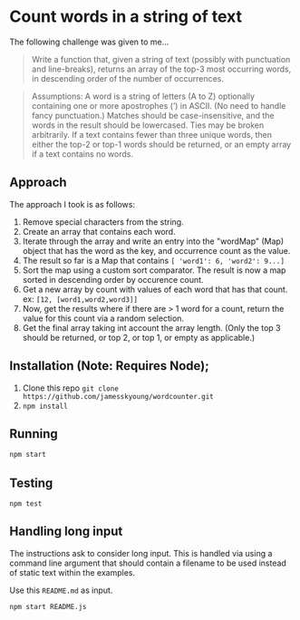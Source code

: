 # Count words in a string of text

The following challenge was given to me...

> Write a function that, given a string of text (possibly with punctuation and
line-breaks), returns an array of the top-3 most occurring words, in descending
order of the number of occurrences.

> Assumptions: A word is a string of letters (A to Z) optionally containing one or
more apostrophes (’) in ASCII. (No need to handle fancy punctuation.) Matches
should be case-insensitive, and the words in the result should be lowercased.
Ties may be broken arbitrarily. If a text contains fewer than three unique words,
then either the top-2 or top-1 words should be returned, or an empty array if a
text contains no words.

## Approach

The approach I took is as follows:

1. Remove special characters from the string.
1. Create an array that contains each word.
1. Iterate through the array and write an entry into the "wordMap" (Map) object that has the word as the key, and occurrence count as the value.
1. The result so far is a Map that contains ``` [ 'word1': 6, 'word2': 9...] ```
1. Sort the map using a custom sort comparator.  The result is now a map sorted in descending order by occurence count.
1. Get a new array by count with values of each word that has that count.  ex: ``` [12, [word1,word2,word3]] ```
1. Now, get the results where if there are > 1 word for a count, return the value for this count via a random selection.
1. Get the final array taking int account the array length.  (Only the top 3 should be returned, or top 2, or top 1, or empty as applicable.)

## Installation (Note: Requires Node);
1. Clone this repo ```git clone https://github.com/jamesskyoung/wordcounter.git```
1. ``` npm install ```

## Running
```bash
npm start
```

## Testing
```
npm test
```

## Handling long input
The instructions ask to consider long input.  This is handled via using a command line argument that should contain a filename to be used instead of static text within the examples.

Use this ```README.md``` as input.  

```bash
npm start README.js
```